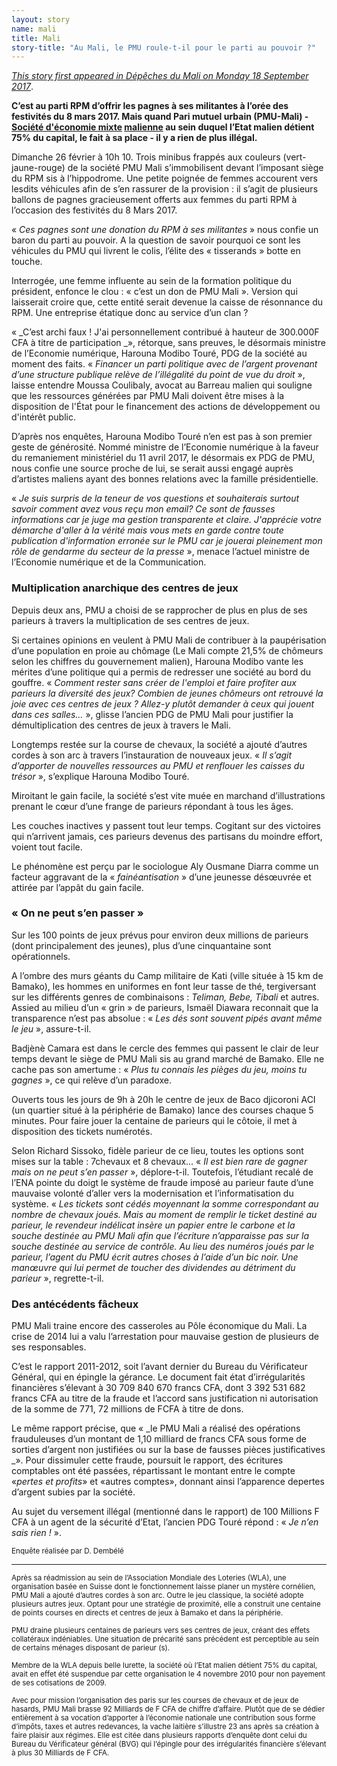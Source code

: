 ```yaml
---
layout: story
name: mali
title: Mali
story-title: "Au Mali, le PMU roule-t-il pour le parti au pouvoir ?"
---
```

_[This story first appeared in Dépêches du Mali on Monday 18 September 2017](http://depechesdumali.com/19809-au-mali-le-pmu-roule-t-il-pour-le-parti-au-pouvoir.html)_.

**C’est au parti RPM d’offrir les pagnes à ses militantes à l’orée des festivités du 8 mars 2017. Mais quand Pari mutuel urbain (PMU-Mali) - [Société d'économie mixte](https://fr.wikipedia.org/wiki/Soci%C3%A9t%C3%A9_d%27%C3%A9conomie_mixte) [malienne](https://fr.wikipedia.org/wiki/Mali) au sein duquel l’Etat malien détient 75% du capital, le fait à sa place - il y a rien de plus illégal.**

Dimanche 26 février à 10h 10. Trois minibus frappés aux couleurs (vert-jaune-rouge) de la société PMU Mali s’immobilisent devant l’imposant siège du RPM sis à l’hippodrome. Une petite poignée de femmes accourent vers lesdits véhicules afin de s’en rassurer de la provision : il s’agit de plusieurs ballons de pagnes gracieusement offerts aux femmes du parti RPM à l’occasion des festivités du 8 Mars 2017.

« _Ces pagnes sont une donation du RPM à ses militantes_ » nous confie un baron du parti au pouvoir. A la question de savoir pourquoi ce sont les véhicules du PMU qui livrent le colis, l’élite des « tisserands » botte en touche.

Interrogée, une femme influente au sein de la formation politique du président, enfonce le clou : « c’est un don de PMU Mali ». Version qui laisserait croire que, cette entité serait devenue la caisse de résonnance du RPM. Une entreprise étatique donc au service d’un clan ?

« _C’est archi faux ! J'ai personnellement contribué à hauteur de 300.000F CFA à titre de participation _», rétorque, sans preuves, le désormais ministre de l’Economie numérique, Harouna Modibo Touré, PDG de la société au moment des faits. « _Financer un parti politique avec de l’argent provenant d’une structure publique relève de l’illégalité du point de vue du droit_ », laisse entendre Moussa Coulibaly, avocat au Barreau malien qui souligne que les ressources générées par PMU Mali doivent être mises à la disposition de l'État pour le financement des actions de développement ou d'intérêt public.

D’après nos enquêtes, Harouna Modibo Touré n’en est pas à son premier geste de générosité. Nommé ministre de l’Economie numérique à la faveur du remaniement ministériel du 11 avril 2017, le désormais ex PDG de PMU, nous confie une source proche de lui, se serait aussi engagé auprès d’artistes maliens ayant des bonnes relations avec la famille présidentielle.

« _Je suis surpris de la teneur de vos questions et souhaiterais surtout savoir comment avez vous reçu mon email? Ce sont de fausses informations car je juge ma gestion transparente et claire.  J'apprécie votre démarche d'aller à la vérité mais vous mets en garde contre toute publication d'information erronée sur le PMU car je jouerai pleinement mon rôle de gendarme du secteur de la presse_ », menace l’actuel ministre de l’Economie numérique et de la Communication.

### Multiplication anarchique des centres de jeux

Depuis deux ans, PMU a choisi de se rapprocher de plus en plus de ses parieurs à travers la multiplication de ses centres de jeux.

Si certaines opinions en veulent à PMU Mali de contribuer à la paupérisation d’une population en proie au chômage (Le Mali compte 21,5% de chômeurs selon les chiffres du gouvernement malien), Harouna Modibo vante les mérites d’une politique qui a permis de redresser une société au bord du gouffre. « _Comment rester sans créer de l'emploi et faire profiter aux parieurs la diversité des jeux? Combien de jeunes chômeurs ont retrouvé la joie avec ces centres de jeux ? Allez-y plutôt demander à ceux qui jouent dans ces salles…_ », glisse l’ancien PDG de PMU Mali pour justifier la démultiplication des centres de jeux à travers le Mali.

Longtemps restée sur la course de chevaux, la société a ajouté d’autres cordes à son arc à travers l’instauration de nouveaux jeux. « _Il s’agit d’apporter de nouvelles ressources au PMU et renflouer les caisses du trésor_ », s’explique Harouna Modibo Touré.

Miroitant le gain facile, la société s’est vite muée en marchand d’illustrations prenant le cœur d’une frange de parieurs répondant à tous les âges.

Les couches inactives y passent tout leur temps. Cogitant sur des victoires qui n’arrivent jamais, ces parieurs devenus des partisans du moindre effort, voient tout facile.

Le phénomène est perçu par le sociologue Aly Ousmane Diarra comme un facteur aggravant de la « _fainéantisation_ » d’une jeunesse désœuvrée et attirée par l’appât du gain facile.

### « On ne peut s’en passer »

Sur les 100 points de jeux prévus pour environ deux millions de parieurs (dont principalement des jeunes), plus d’une cinquantaine sont opérationnels.

A l’ombre des murs géants du Camp militaire de Kati (ville située à 15 km de Bamako), les hommes en uniformes en font leur tasse de thé, tergiversant sur les différents genres de combinaisons : _Teliman, Bebe, Tibali_ et autres. Assied au milieu d’un « grin » de parieurs, Ismaël Diawara reconnait que la transparence n’est pas absolue : « _Les dés sont souvent pipés avant même le jeu_ », assure-t-il.

Badjènè Camara est dans le cercle des femmes qui passent le clair de leur temps devant le siège de PMU Mali sis au grand marché de Bamako. Elle ne cache pas son amertume : « _Plus tu connais les pièges du jeu, moins tu gagnes_ », ce qui relève d’un paradoxe.

Ouverts tous les jours de 9h à 20h le centre de jeux de Baco djicoroni ACI (un quartier situé à la périphérie de Bamako) lance des courses chaque 5 minutes. Pour faire jouer la centaine de parieurs qui le côtoie, il met à disposition des tickets numérotés. 

Selon  Richard Sissoko, fidèle parieur de ce lieu, toutes les options sont mises sur la table : 7chevaux et 8 chevaux… « _Il est bien rare de gagner mais on ne peut s’en passer_ », déplore-t-il. Toutefois, l’étudiant recalé de l’ENA pointe du doigt le système de fraude imposé au parieur faute d’une mauvaise volonté d’aller vers la modernisation et l’informatisation du système. « _Les tickets sont cédés moyennant la somme correspondant au nombre de chevaux joués. Mais au moment de remplir le ticket destiné au parieur, le revendeur indélicat insère un papier entre le carbone et la souche destinée au PMU Mali afin que l’écriture n’apparaisse pas sur la souche destinée au service de contrôle. Au lieu des numéros joués par le parieur, l’agent du PMU écrit autres choses à l’aide d’un bic noir. Une manœuvre qui lui permet de toucher des dividendes au détriment du parieur_ », regrette-t-il.  

### Des antécédents fâcheux

PMU Mali traine encore des casseroles au Pôle économique du Mali. La crise de 2014 lui a valu l’arrestation pour mauvaise gestion de plusieurs de ses responsables.

C’est le rapport 2011-2012, soit l’avant dernier du Bureau du Vérificateur Général, qui en épingle la gérance. Le document fait état d’irrégularités financières s’élevant à 30 709 840 670 francs CFA, dont 3 392 531 682 francs CFA au titre de la fraude et l’accord sans justification ni autorisation de la somme de 771, 72 millions de FCFA à titre de dons.

Le même rapport précise, que « _le PMU Mali a réalisé des opérations frauduleuses d’un montant de 1,10 milliard de francs CFA sous forme de sorties d’argent non justifiées ou sur la base de fausses pièces justificatives _». Pour dissimuler cette fraude, poursuit le rapport, des écritures comptables ont été passées, répartissant le montant entre le compte «_pertes et profits_» et «autres comptes», donnant ainsi l’apparence depertes d’argent subies par la société.

Au sujet du versement illégal (mentionné dans le rapport) de 100 Millions F CFA à un agent de la sécurité d’Etat, l’ancien PDG Touré répond : « _Je n’en sais rien !_ ».

<small>Enquête réalisée par D. Dembélé</small>

<hr>

<small>Après sa réadmission au sein de l’Association Mondiale des Loteries (WLA), une organisation basée en Suisse dont le fonctionnement laisse planer un mystère cornélien, PMU Mali a ajouté d’autres cordes à son arc. Outre le jeu classique, la société adopte plusieurs autres jeux. Optant pour une stratégie de proximité, elle a construit une centaine de points courses en directs et centres de jeux à Bamako et dans la périphérie.</small>

<small>PMU draine plusieurs centaines de parieurs vers ses centres de jeux, créant des effets collatéraux indéniables. Une situation de précarité sans précédent est perceptible au sein de certains ménages disposant de parieur (s).</small>

<small>Membre de la WLA depuis belle lurette, la société où l’Etat malien détient 75% du capital, avait en effet été suspendue par cette organisation le 4 novembre 2010 pour non payement de ses cotisations de 2009.</small>

<small>Avec pour mission l’organisation des paris sur les courses de chevaux et de jeux de hasards, PMU Mali brasse 92 Milliards de F CFA de chiffre d’affaire. Plutôt que de se dédier entièrement à sa vocation d’apporter à l’économie nationale une contribution sous forme d’impôts, taxes et autres redevances, la vache laitière s’illustre 23 ans après sa création à faire plaisir aux régimes. Elle est citée dans plusieurs rapports d’enquête dont celui du Bureau du Vérificateur général (BVG) qui l’épingle pour des irrégularités financière s’élevant à plus 30 Milliards de F CFA.</small>